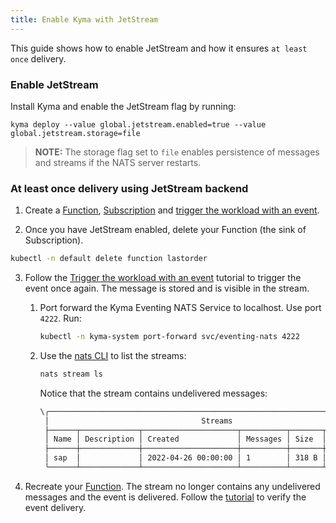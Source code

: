 ```yaml
---
title: Enable Kyma with JetStream
---
```


This guide shows how to enable JetStream and how it ensures `at least once` delivery.

### Enable JetStream

Install Kyma and enable the JetStream flag by running:

```
kyma deploy --value global.jetstream.enabled=true --value global.jetstream.storage=file
```

> **NOTE:** The storage flag set to `file` enables persistence of messages and streams if the NATS server restarts.

### At least once delivery using JetStream backend

1. Create a [Function](../../02-get-started/04-trigger-workload-with-event.md#create-a-function), [Subscription](../../02-get-started/04-trigger-workload-with-event.md#create-a-subscription) and [trigger the workload with an event](../../02-get-started/04-trigger-workload-with-event.md#trigger-the-workload-with-an-event).

2. Once you have JetStream enabled, delete your Function (the sink of Subscription).

```bash
kubectl -n default delete function lastorder
```

3. Follow the [Trigger the workload with an event](../../02-get-started/04-trigger-workload-with-event.md#trigger-the-workload-with-an-event) tutorial to trigger the event once again. The message is stored and is visible in the stream.
   1. Port forward the Kyma Eventing NATS Service to localhost. Use port `4222`. Run:
      ```bash
      kubectl -n kyma-system port-forward svc/eventing-nats 4222
      ```
   2. Use the [nats CLI](https://github.com/nats-io/natscli) to list the streams:
      ```bash
      nats stream ls
      ```

      Notice that the stream contains undelivered messages:
      ```bash
      \╭────────────────────────────────────────────────────────────────────────────╮
       │                                  Streams                                   │
       ├──────┬─────────────┬─────────────────────┬──────────┬───────┬──────────────┤
       │ Name │ Description │ Created             │ Messages │ Size  │ Last Message │
       ├──────┼─────────────┼─────────────────────┼──────────┼───────┼──────────────┤
       │ sap  │             │ 2022-04-26 00:00:00 │ 1        │ 318 B │ 5.80s        │
       ╰──────┴─────────────┴─────────────────────┴──────────┴───────┴──────────────╯
      ```

5. Recreate your [Function](../../02-get-started/04-trigger-workload-with-event.md#create-a-function). The stream no longer contains any undelivered messages and the event is delivered. Follow the [tutorial](../../02-get-started/04-trigger-workload-with-event.md#verify-the-event-delivery) to verify the event delivery. 
